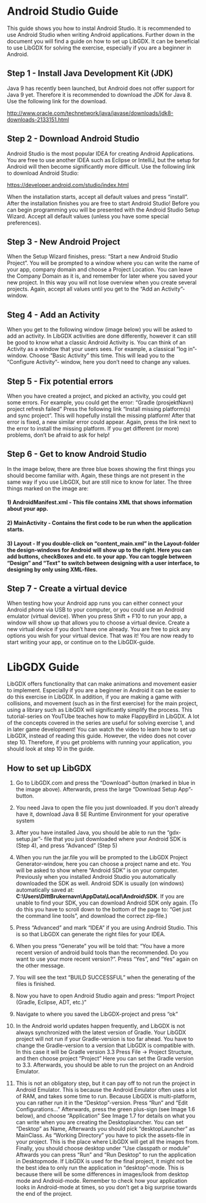 # Android Studio Guide
This guide shows you how to instal Android Studio. It is recommended to use
Android Studio when writing Android applications. Further down in the document you
will find a guide on how to set up LibGDX. It can be beneficial to use LibGDX for
solving the exercise, especially if you are a beginner in Android.
## Step 1 - Install Java Development Kit (JDK)
Java 9 has recently been launched, but Android does not offer support for Java 9 yet.
Therefore it is recommended to download the JDK for Java 8. Use the following link
for the download.

http://www.oracle.com/technetwork/java/javase/downloads/jdk8-downloads-2133151.html

## Step 2 - Download Android Studio
Android Studio is the most popular IDEA for creating Android Applications. You are
free to use another IDEA such as Eclipse or IntelliJ, but the setup for Android will
then become significantly more difficult.
Use the following link to download Android Studio:

https://developer.android.com/studio/index.html

When the installation starts, accept all default values and press “install”. After the
installation finishes you are free to start Android Studio! Before you can begin
programming you will be presented with the Android Studio Setup Wizard. Accept all
default values (unless you have some special preferences).

## Step 3 - New Android Project
When the Setup Wizard finishes, press: “Start a new Android Studio Project”. You will
be prompted to a window where you can write the name of your app, company
domain and choose a Project Location. You can leave the Company Domain as it is,
and remember for later where you saved your new project. In this way you will not
lose overview when you create several projects.
Again, accept all values until you get to the “Add an Activity”-window.

## Steg 4 - Add an Activity
When you get to the following window (image below) you will be asked to add an
activity.
In LibGDX activities are done differently, however it can still be good to know what a
classic Android Activity is. You can think of an Activity as a window that your users
sees. For example, a classical “log in”-window.
Choose “Basic Activity” this time. This will lead you to the “Configure Activity”-
window, here you don’t need to change any values.

## Step 5 - Fix potential errors
When you have created a project, and picked an activity, you could get some errors.
For example, you could get the error: “Gradle (prosjektNavn) project refresh failed”
Press the following link “Install missing platform(s) and sync project”. This will
hopefully install the missing platform!
After that error is fixed, a new similar error could appear. Again, press the link next to
the error to install the missing platform. If you get different (or more) problems, don’t
be afraid to ask for help!

## Step 6 - Get to know Android Studio
In the image below, there are three blue boxes showing the first things you should
become familiar with. Again, these things are not present in the same way if you use
LibGDX, but are still nice to know for later.
The three things marked on the image are:
#### 1) AndroidManifest.xml - This file contains XML that shows information about your app.
#### 2) MainActivity - Contains the first code to be run when the application starts.
#### 3) Layout - If you double-click on “content_main.xml” in the Layout-folder the design-windows for Android will show up to the right. Here you can add buttons, checkBoxes and etc. to your app. You can toggle between “Design” and “Text” to switch between designing with a user interface, to designing by only using XML-files.

## Step 7 - Create a virtual device
When testing how your Android app runs you can either connect your Android phone
via USB to your computer, or you could use an Android emulator (virtual device).
When you press Shift + F10 to run your app, a window will show up that allows you
to choose a virtual device. Create a new virtual device if you don’t have one already.
You are free to pick any options you wish for your virtual device.
That was it! You are now ready to start writing your app, or continue on to the
LibGDX-guide.

# LibGDX Guide
LibGDX offers functionality that can make animations and movement easier to
implement. Especially if you are a beginner in Android it can be easier to do this
exercise in LibGDX. In addition, if you are making a game with collisions, and
movement (such as in the first exercise) for the main project, using a library such as
LibGDX will significantly simplify the process.
This tutorial-series on YouTUbe teaches how to make FlappyBird in LibGDX.
A lot of the concepts covered in the series are useful for solving exercise 1, and in
later game development! You can watch the video to learn how to set up LibGDX,
instead of reading this guide. However, the video does not cover step 10. Therefore,
if you get problems with running your application, you should look at step 10 in the
guide.

## How to set up LibGDX
1) Go to LibGDX.com and press the “Download”-button (marked in blue in the
image above). Afterwards, press the large “Download Setup App”-button.
2) You need Java to open the file you just downloaded. If you don’t already have
it, download Java 8 SE Runtime Environment for your operative system
3) After you have installed Java, you should be able to run the “gdx-setup.jar”-
file that you just downloaded where your Android SDK is (Step 4), and press “Advanced” (Step 5)
4) When you run the jar.file you will be prompted to the LibGDX Project
Generator-window, here you can choose a project name and etc. You will be
asked to show where “Android SDK” is on your computer. Previously when
you installed Android Studio you automatically downloaded the SDK as well.
Android SDK is usually (on windows) automatically saved at:
__C:\Users\DittBrukernavn\AppData\Local\Android\SDK__. If you are unable to
find your SDK, you can download Android SDK only again. (To do this you
have to scroll down to the bottom of the page to: “Get just the command line
tools”, and download the correct zip-file.)

5) Press “Advanced” and mark “IDEA” if you are using Android Studio. This is so
that LibGDX can generate the right files for your IDEA.

6) When you press “Generate” you will be told that: “You have a more recent version
of android build tools than the recommended. Do you want to use your more recent
version?”.
Press “Yes”, and “Yes” again on the other message.

7) You will see the text “BUILD SUCCESSFUL” when the generating of the files is
finished.

8) Now you have to open Android Studio again and press: “Import Project (Gradle,
Eclipse, ADT, etc.)”

9) Navigate to where you saved the LibGDX-project and press “ok”

10) In the Android world updates happen frequently, and LibGDX is not always
synchronized with the latest version of Gradle. Your LibGDX project will not run if
your Gradle-version is too far ahead. You have to change the Gradle-version to a
version that LibGDX is compatible with. In this case it will be Gradle version 3.3
Press File -> Project Structure, and then choose project “Project”
Here you can set the Gradle version to 3.3. Afterwards, you should be able to run the
project on an Android Emulator.

11) This is not an obligatory step, but it can pay off to not run the project in Android
Emulator. This is because the Android Emulator often uses a lot of RAM, and takes
some time to run. Because LibGDX is multi-platform, you can rather run it in the
“Desktop”-version.
Press “Run” and “Edit Configurations…”
Afterwards, press the green plus-sign (see Image 1.6 below), and choose
“Application”
See Image 1.7 for details on what you can write when you are creating the Desktoplauncher.
You can set “Desktop” as Name, Afterwards you should pick
“desktopLauncher” as MainClass. As “Working Directory” you have to pick the assets-file in your project. This is the place where LibGDX will get all the images
from. Finally, you should choose desktop under “Use classpath or module”
Aftwards you can press “Run” and “Run Desktop” to run the application in Desktopmode.
If LibGDX is used for the final project, it might not be the best idea to only run
the application in “desktop”-mode. This is because there will be some differences in
images/look from desktop mode and Android-mode. Remember to check how your
application looks in Android-mode at times, so you don’t get a big surprise towards
the end of the project.
